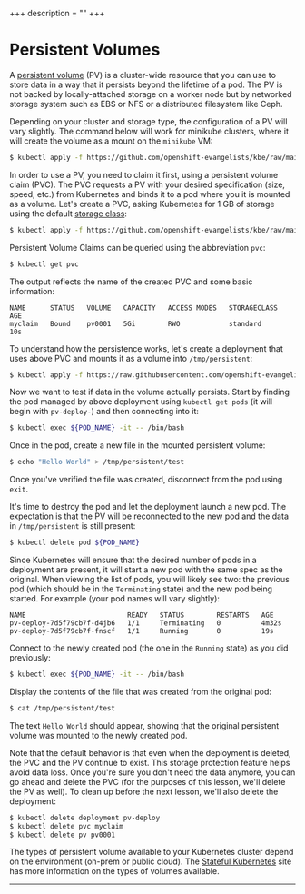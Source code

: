 +++
description = ""
+++

<!-- https://kubebyexample.com/en/concept/persistent-volumes -->

# Persistent Volumes

A [persistent volume][persistent-volume] (PV) is a cluster-wide resource that you can use to store data in a way that it persists beyond the lifetime of a pod.
The PV is not backed by locally-attached storage on a worker node but by networked storage system such as EBS or NFS or a distributed filesystem like Ceph.

Depending on your cluster and storage type, the configuration of a PV will vary slightly.
The command below will work for minikube clusters, where it will create the volume as a mount on the `minikube` VM:

```bash
$ kubectl apply -f https://github.com/openshift-evangelists/kbe/raw/main/specs/pv/pv.yaml
```

In order to use a PV, you need to claim it first, using a persistent volume claim (PVC).
The PVC requests a PV with your desired specification (size, speed, etc.) from Kubernetes and binds it to a pod where you it is mounted as a volume.
Let's create a PVC, asking Kubernetes for 1 GB of storage using the default [storage class][storage-class]:

```bash
$ kubectl apply -f https://github.com/openshift-evangelists/kbe/raw/main/specs/pv/pvc.yaml
```

Persistent Volume Claims can be queried using the abbreviation `pvc`:

```bash
$ kubectl get pvc
```

The output reflects the name of the created PVC and some basic information:

```text
NAME      STATUS   VOLUME   CAPACITY   ACCESS MODES   STORAGECLASS   AGE
myclaim   Bound    pv0001   5Gi        RWO            standard       10s
```

To understand how the persistence works, let's create a deployment that uses above PVC and mounts it as a volume into `/tmp/persistent`:

```bash
$ kubectl apply -f https://raw.githubusercontent.com/openshift-evangelists/kbe/main/specs/pv/deploy.yaml
```

Now we want to test if data in the volume actually persists.
Start by finding the pod managed by above deployment using `kubectl get pods` (it will begin with `pv-deploy-`) and then connecting into it:

```bash
$ kubectl exec ${POD_NAME} -it -- /bin/bash
```

Once in the pod, create a new file in the mounted persistent volume:

```bash
$ echo "Hello World" > /tmp/persistent/test
```

Once you've verified the file was created, disconnect from the pod using `exit`.

It's time to destroy the pod and let the deployment launch a new pod.
The expectation is that the PV will be reconnected to the new pod and the data in `/tmp/persistent` is still present:

```bash
$ kubectl delete pod ${POD_NAME}
```

Since Kubernetes will ensure that the desired number of pods in a deployment are present, it will start a new pod with the same spec as the original.
When viewing the list of pods, you will likely see two: the previous pod (which should be in the `Terminating` state) and the new pod being started.
For example (your pod names will vary slightly):

```text
NAME                         READY   STATUS        RESTARTS   AGE
pv-deploy-7d5f79cb7f-d4jb6   1/1     Terminating   0          4m32s
pv-deploy-7d5f79cb7f-fnscf   1/1     Running       0          19s
```

Connect to the newly created pod (the one in the `Running` state) as you did previously:

```bash
$ kubectl exec ${POD_NAME} -it -- /bin/bash
```

Display the contents of the file that was created from the original pod:

```bash
$ cat /tmp/persistent/test 
```

The text `Hello World` should appear, showing that the original persistent volume was mounted to the newly created pod.

Note that the default behavior is that even when the deployment is deleted, the PVC and the PV continue to exist.
This storage protection feature helps avoid data loss.
Once you're sure you don't need the data anymore, you can go ahead and delete the PVC (for the purposes of this lesson, we'll delete the PV as well).
To clean up before the next lesson, we'll also delete the deployment:

```bash
$ kubectl delete deployment pv-deploy
$ kubectl delete pvc myclaim
$ kubectl delete pv pv0001
```

The types of persistent volume available to your Kubernetes cluster depend on the environment (on-prem or public cloud).
The [Stateful Kubernetes][stateful-kubernetes] site has more information on the types of volumes available.

--------------------------------------------------------------------------------

[persistent-volume]: https://kubernetes.io/docs/concepts/storage/persistent-volumes/
[storage-class]: https://kubernetes.io/docs/concepts/storage/storage-classes/
[stateful-kubernetes]: https://stateful.kubernetes.sh/#storage
